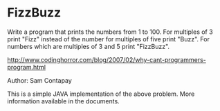 FizzBuzz
========

Write a program that prints the numbers from 1 to 100. For multiples of 3 print "Fizz" instead of the number for multiples of five
print "Buzz". For numbers which are multiples of 3 and 5 print "FizzBuzz".

http://www.codinghorror.com/blog/2007/02/why-cant-programmers-program.html

Author: Sam Contapay

This is a simple JAVA implementation of the above problem. More information available in the documents.